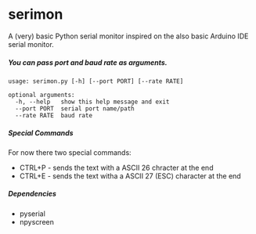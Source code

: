 # serimon

A (very) basic Python serial monitor inspired on the also basic Arduino IDE serial monitor.


##### You can pass port and baud rate as arguments.

```
usage: serimon.py [-h] [--port PORT] [--rate RATE]

optional arguments:
  -h, --help   show this help message and exit
  --port PORT  serial port name/path
  --rate RATE  baud rate
```

##### Special Commands

For now there two special commands:
- CTRL+P - sends the text with a ASCII 26 chracter at the end
- CTRL+E - sends the text witha a ASCII 27 (ESC) character at the end 


##### Dependencies

- pyserial
- npyscreen





